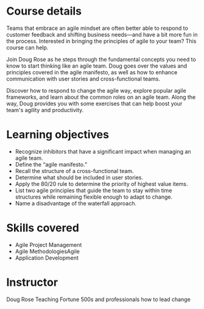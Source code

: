 # Course details
Teams that embrace an agile mindset are often better able to respond to customer feedback and shifting business needs—and have a bit more fun in the process. Interested in bringing the principles of agile to your team? This course can help. 

Join Doug Rose as he steps through the fundamental concepts you need to know to start thinking like an agile team. Doug goes over the values and principles covered in the agile manifesto, as well as how to enhance communication with user stories and cross-functional teams. 

Discover how to respond to change the agile way, explore popular agile frameworks, and learn about the common roles on an agile team. Along the way, Doug provides you with some exercises that can help boost your team's agility and productivity.


# Learning objectives
- Recognize inhibitors that have a significant impact when managing an agile team.
- Define the “agile manifesto.”
- Recall the structure of a cross-functional team.
- Determine what should be included in user stories.
- Apply the 80/20 rule to determine the priority of highest value items.
- List two agile principles that guide the team to stay within time structures while remaining flexible enough to adapt to change.
- Name a disadvantage of the waterfall approach.


# Skills covered
- Agile Project Management
- Agile MethodologiesAgile 
- Application Development

# Instructor
Doug Rose
Teaching Fortune 500s and professionals how to lead change
